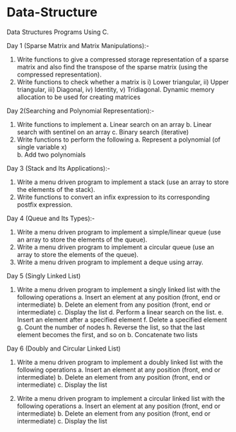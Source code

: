 # Data-Structure
Data Structures Programs Using C.

Day 1 (Sparse Matrix and Matrix Manipulations):-

  1. Write functions to give a compressed storage representation of a sparse matrix and also find the
     transpose of the sparse matrix (using the compressed representation).
  2. Write functions to check whether a matrix is i) Lower triangular, ii) Upper triangular, iii) Diagonal,
     iv) Identity, v) Tridiagonal. Dynamic memory allocation to be used for creating matrices

Day 2(Searching and Polynomial Representation):-

  1. Write functions to implement
      a. Linear search on an array
      b. Linear search with sentinel on an array
      c. Binary search (iterative)
  2. Write functions to perform the following
      a. Represent a polynomial (of single variable x)    
      b. Add two polynomials
  
Day 3 (Stack and Its Applications):-
  
  1. Write a menu driven program to implement a stack (use an array to store the elements of the stack).
  2. Write functions to convert an infix expression to its corresponding postfix expression.
  
Day 4 (Queue and Its Types):-
  
  1. Write a menu driven program to implement a simple/linear queue (use an array to store the elements of the queue).
  2. Write a menu driven program to implement a circular queue (use an array to store the elements of the queue).
  3. Write a menu driven program to implement a deque using array.
  
Day 5 (Singly Linked List)

  1. Write a menu driven program to implement a singly linked list with the following operations
    a. Insert an element at any position (front, end or intermediate)
    b. Delete an element from any position (front, end or intermediate)
    c. Display the list
    d. Perform a linear search on the list.
    e. Insert an element after a specified element
    f. Delete a specified element
    g. Count the number of nodes
    h. Reverse the list, so that the last element becomes the first, and so on
    b. Concatenate two lists

Day 6 (Doubly and Circular Linked List)

  1. Write a menu driven program to implement a doubly linked list with the following operations
    a. Insert an element at any position (front, end or intermediate)
    b. Delete an element from any position (front, end or intermediate)
    c. Display the list

  2. Write a menu driven program to implement a circular linked list with the following operations
    a. Insert an element at any position (front, end or intermediate)
    b. Delete an element from any position (front, end or intermediate)
    c. Display the list
